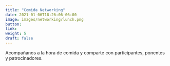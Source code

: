 ```yaml
---
title: "Comida Networking"
date: 2021-01-06T18:26:06-06:00
image: images/networking/lunch.png
button: 
link:
weight: 5
draft: false
---
```


Acompañanos a la hora de comida  y comparte con participantes, ponentes y patrocinadores.